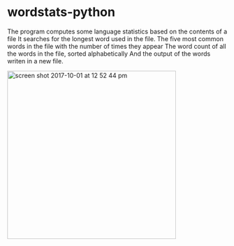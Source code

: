 # wordstats-python
The program computes some language statistics based on the contents of a file
It searches for the longest word used in the file.
The five most common words in the file with the number of times they appear
The word count of all the words in the file, sorted alphabetically
And the output of the words writen in a new file.

<img width="386" alt="screen shot 2017-10-01 at 12 52 44 pm" src="https://user-images.githubusercontent.com/32381448/31058474-06777c7c-a6a9-11e7-84cc-617e374708ae.png">


